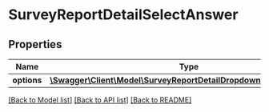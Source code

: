 # SurveyReportDetailSelectAnswer

## Properties
Name | Type | Description | Notes
------------ | ------------- | ------------- | -------------
**options** | [**\Swagger\Client\Model\SurveyReportDetailDropdownAnswerOptions[]**](SurveyReportDetailDropdownAnswerOptions.md) |  | 

[[Back to Model list]](../README.md#documentation-for-models) [[Back to API list]](../README.md#documentation-for-api-endpoints) [[Back to README]](../README.md)


